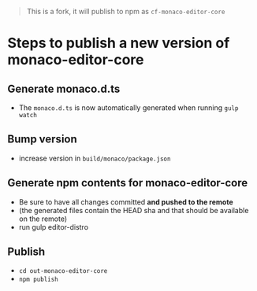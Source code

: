 > This is a fork, it will publish to npm as `cf-monaco-editor-core`

# Steps to publish a new version of monaco-editor-core

## Generate monaco.d.ts

* The `monaco.d.ts` is now automatically generated when running `gulp watch`

## Bump version

* increase version in `build/monaco/package.json`

## Generate npm contents for monaco-editor-core

* Be sure to have all changes committed **and pushed to the remote**
* (the generated files contain the HEAD sha and that should be available on the remote)
* run gulp editor-distro

## Publish

* `cd out-monaco-editor-core`
* `npm publish`
